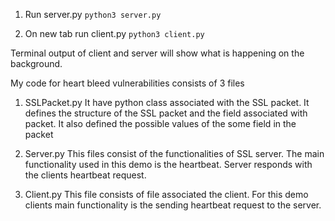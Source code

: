 1. Run server.py 
```python3 server.py```

2. On new tab run client.py
```python3 client.py```

Terminal output of client and server will show what is happening on the background.



My code for heart bleed vulnerabilities consists of 3 files
1. SSLPacket.py 
	It have python class associated with the SSL packet.  It defines the structure of the SSL packet and the field associated with packet. It also defined the possible values of the some field in the packet

2. Server.py
	This files consist of the functionalities of SSL server.  The main functionality used in this demo is the heartbeat.  Server responds with the clients heartbeat request.

3. Client.py
	This  file  consists  of  file  associated  the  client.   For  this  demo clients main functionality is the sending heartbeat request to the server.